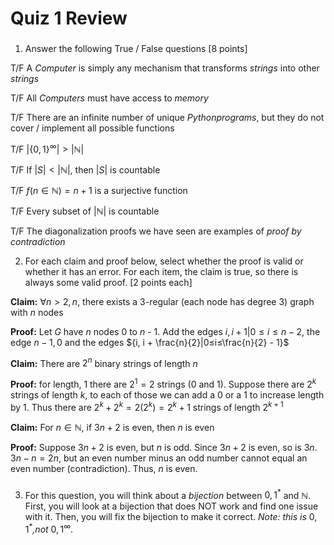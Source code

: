 # Quiz 1 Review
### 
1. Answer the following True / False questions [8 points]

T/F A $Computer$ is simply any mechanism that transforms $strings$ into other $strings$

T/F All $Computers$ must have access to $memory$

T/F There are an infinite number of unique $Python programs$, but they do not cover / implement all possible functions

T/F $\left| \{0,1\}^\infty \right| > \left|{ℕ}\right|$

T/F If $\left|S\right| < \left|ℕ\right|$, then $\left|S\right|$ is countable

T/F $f(n \in ℕ) = n + 1$ is a surjective function

T/F Every subset of $\left|ℕ\right|$ is countable

T/F The diagonalization proofs we have seen are examples of _proof by contradiction_

2. For each claim and proof below, select whether the proof is valid or whether it has an error. For each item, the claim is true, so  there is always some valid proof. [2 points each]

**Claim:** $∀ n > 2, n % 2 = 0$, there exists a 3-regular (each node has degree 3) graph with $n$ nodes

**Proof:** Let $G$ have $n$ nodes 0 to $n$ - 1. Add the edges ${i, i + 1}|0≤i≤n - 2$, the edge ${n - 1, 0}$ and the edges ${i, i + \frac{n}{2}|0≤i≤\frac{n}{2} - 1}$

**Claim:** There are $2^n$ binary strings of length $n$

**Proof:** for length, 1 there are $2^1 = 2$ strings (0 and 1). Suppose there are $2^k$ strings of length $k$, to each of those we can add a 0 or a 1 to increase length by 1. Thus there are $2^k + 2^k = 2(2^k) = 2^k+1$ strings of length $2^{k + 1}$

**Claim:** For $n \in ℕ$, if $3n + 2$ is even, then $n$ is even

**Proof:** Suppose $3n + 2$ is even, but $n$ is odd. Since $3n + 2$ is even, so is $3n$. $3n - n = 2n$, but an even number minus an odd number cannot equal an even number (contradiction). Thus, $n$ is even.

### 
3. For this question, you will think about a $bijection$ between ${0, 1}^*$ and ℕ. First, you will look at a bijection that does NOT work and find one issue with it. Then, you will fix the bijection to make it correct. _Note: this is_ ${0, 1}^*$_,not_ ${0,1}^\infty$.
